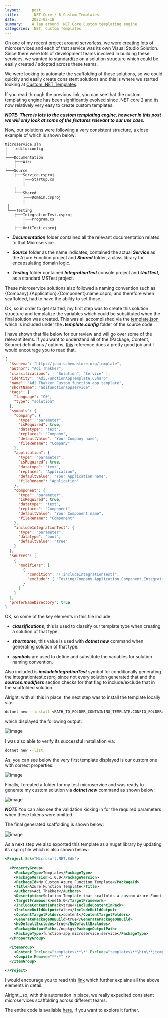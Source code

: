 ```yaml
---
layout:     post
title:      .NET Core / 6 Custom Templates
date:       2022-02-18
summary:    A lap around .NET Core Custom templating engine.
categories: .NET, Custom Templates 
---
```


On one of my recent project around serverless, we were creating lots of microservices and each of that service was its own Visual Studio Solution. Since there were lots of development teams involved in building these services, we wanted to standardize on a solution structure which could be easily created / adopted across these teams. 

We were looking to automate the scaffolding of these solutions, so we could quickly and easily create consistent solutions and this is where we started looking at [Custom .NET Templates](https://docs.microsoft.com/en-us/dotnet/core/tools/custom-templates).

If you read through the previous link, you can see that the custom templating engine has been significantly evolved since .NET core 2 and its now relatively very easy to create custom templates.

***NOTE: There is lots to the custom templating engine, however in this post we will only look at some of the features relevant to our use case.***

Now, our solutions were following a very consistent structure, a close example of which is shown below:

~~~text
Microservice.sln
│   .editorconfig
|
└───Documentation
    ├───Wiki
    |
└───Source
    ├───Service.csproj  
        │───Startup.cs
        |
    |
    └───Shared
        ├───Domain.csproj
        |
 |
 └───Testing
    ├───IntegrationTest.csproj 
        │───Program.cs
        |  
    ├───UnitTest.csproj 
~~~

 - ***Documentation*** folder contained all the relevant documentation related to that Microservice.
 
 - ***Source*** folder as the name indicates, contained the actual ***Service*** as the Azure Function project and ***Shared*** folder, a class library for encapsulating domain logic.
 
 - ***Testing*** folder contained ***IntegrationTest*** console project and ***UnitTest***, as a standard MSTest project.

These microservice solutions also followed a naming convention such as {Company}.{Application}.{Component}.name.csproj and therefore when scaffolded, had to have the ability to set those.  

OK, so in order to get started, my first step was to create this solution structure and templatize the variables which could be substituted when the final solution was created. This was all accomplished via the [template.json](https://github.com/AdiThakker/Azure.Function.Template/blob/main/templates/Azure.FunctionServiceTemplate.Scaffolding/.template.config/template.json) which is included under the ***.template.config*** folder of the source code.

I have shown that file below for our review and will go over some of the relevant items. If you want to understand all of the (Package, Content, Source) definitions / options, [this](https://github.com/dotnet/templating/wiki/Reference-for-template.json) reference does a pretty good job and I would encourage you to read that.  

~~~json
{
  "$schema": "http://json.schemastore.org/template",
  "author": "Adi Thakker",
  "classifications": [ "Solution", "Service" ],
  "identity": "Adi.FunctionAppTemplate.CSharp",
  "name": "Adi Thakker Custom function app template",
  "shortName": "adifunctionappservice",
  "tags": {
    "language": "C#",
    "type": "solution"
  },
  "symbols": {
    "company": {
      "type": "parameter",
      "isRequired": true,
      "datatype": "text",
      "replaces": "Company",
      "defaultValue": "Your Company name",
      "fileRename": "Company"
    },
    "application": {
      "type": "parameter",
      "isRequired": true,
      "datatype": "text",
      "replaces": "Application",
      "defaultValue": "Your Application name",
      "fileRename": "Application"
    },
    "component": {
      "type": "parameter",
      "isRequired": true,
      "datatype": "text",
      "replaces": "Component",
      "defaultValue": "Your Component name",
      "fileRename": "Component"
    },
    "includeIntegrationTest": {
      "type": "parameter",
      "datatype": "bool",
      "defaultValue": "true"
    }
  },
  "sources": [
    {
      "modifiers": [
        {
          "condition": "(!includeIntegrationTest)",
          "exclude": [ "Testing/Company.Application.Component.IntegrationTest/**" ]
        }
      ]
    }
  ],
  "preferNameDirectory": true
}
~~~

OK, so some of the key elements in this file include:

- ***classifications***, this is used to classify our template type when creating a solution of that type.

- ***shortname***, this value is used with ***dotnet new*** command when generating solution of that type.

- ***symbols*** are used to define and substitute the variables for solution naming convention.

Also included is ***includeIntegrationTest*** symbol for conditionally generating the integrationtest.csproj since not every solution generated that and the ***sources.modifiers*** section checks for that flag to include/exclude that in the scaffolded solution.

Alright, with all this in place, the next step was to install the template locally via: 

~~~cmd
dotnet new --install <PATH_TO_FOLDER_CONTAINING_TEMPLATE.CONFIG_FOLDER>
~~~

which displayed the following output:

![image]({{site.url}}/images/custom-template-1.png)

I was also able to verify its successful installation via:

~~~cmd
dotnet new --list
~~~

As, you can see below the very first template displayed is our custom one with correct properties:

![image]({{site.url}}/images/custom-template-2.png)

Finally, I created a folder for my test microservice and was ready to generate my custom solution via ***dotnet new*** command as shown below: 

![image]({{site.url}}/images/custom-template-3.png)

***NOTE*** You can also see the validation kicking in for the required parameters when these tokens were omitted. 

The final generated scaffolding is shown below:

![image]({{site.url}}/images/custom-template-4.png)

As a next step we also exported this template as a nuget library by updating its csproj file which is also shown below:

~~~xml
<Project Sdk="Microsoft.NET.Sdk">
  
  <PropertyGroup>
    <PackageType>Template</PackageType>
    <PackageVersion>1.0.0</PackageVersion>
    <PackageId>My Custom Azure Function Template</PackageId>
    <Title>Azure Function Template</Title>
    <Authors>Adi Thakker</Authors>
    <Description>Solution Template that scaffolds a custom Azure Function Microservice Projects</Description>
    <TargetFramework>net6.0</TargetFramework>
    <IncludeContentInPack>true</IncludeContentInPack>
    <IncludeBuildOutput>false</IncludeBuildOutput>
    <ContentTargetFolders>content</ContentTargetFolders>
    <GeneratePackageOnBuild>true</GeneratePackageOnBuild>
    <NoDefaultExcludes>true</NoDefaultExcludes>
    <PackageOutputPath>./nupkg</PackageOutputPath>
    <PackageType>function-app;microservice;service</PackageType>
  </PropertyGroup>

  <ItemGroup>
    <Content Include="templates\**\*" Exclude="templates\**\bin\**;templates\**\obj\**" />
    <Compile Remove="**\*" />
  </ItemGroup>
  
</Project>
~~~

I would encourage you to read this [link](https://docs.microsoft.com/en-us/dotnet/core/tools/custom-templates#packing-a-template-into-a-nuget-package-nupkg-file) which further explains all the above elements in detail. 

Alright...so, with this automation in place, we really expedited consistent microservices scaffolding across different teams. 

The entire code is available [here](https://github.com/AdiThakker/Azure.Function.Template), if you want to explore it further.











